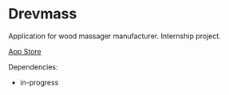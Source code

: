 # Drevmass
Application for wood massager manufacturer.
Internship project.

[App Store](https://apps.apple.com/kz/app/drevmass/id6450933706)

Dependencies:
 - in-progress

